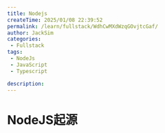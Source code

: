 ```yaml
---
title: Nodejs
createTime: 2025/01/08 22:39:52
permalink: /learn/fullstack/WdhCwMXdWzqGOvjtcGaf/
author: JackSim
categories:
 - Fullstack 
tags:
 - NodeJs
 - JavaScript
 - Typescript   

description: 
---
```



# NodeJS起源
